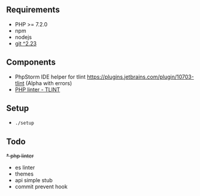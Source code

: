 ## Requirements
- PHP >= 7.2.0
- npm
- nodejs
- [git ^2.23](http://jr0cket.co.uk/2016/06/git-2-9-on-ubuntu-16-04.html)

## Components
- PhpStorm IDE helper for tlint https://plugins.jetbrains.com/plugin/10703-tlint (Alpha with errors)
-  [PHP linter - TLINT](https://github.com/tightenco/tlint)


## Setup
- `./setup`

## Todo
~~* php linter~~
* es linter
* themes
* api simple stub
* commit prevent hook
